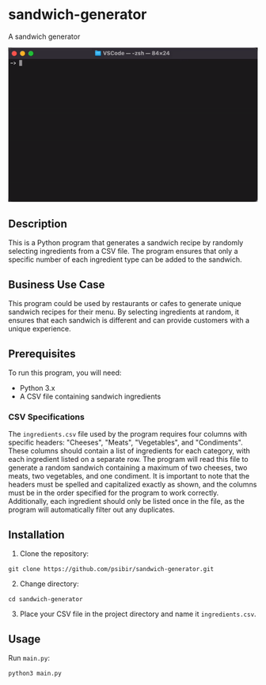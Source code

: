 # sandwich-generator
A sandwich generator

![](https://raw.githubusercontent.com/psibir/demonstrations/main/sandwich-generator%20demo.gif)


## Description
This is a Python program that generates a sandwich recipe by randomly selecting ingredients from a CSV file. The program ensures that only a specific number of each ingredient type can be added to the sandwich.

## Business Use Case
This program could be used by restaurants or cafes to generate unique sandwich recipes for their menu. By selecting ingredients at random, it ensures that each sandwich is different and can provide customers with a unique experience.

## Prerequisites
To run this program, you will need:

* Python 3.x
* A CSV file containing sandwich ingredients

### CSV Specifications
The ```ingredients.csv``` file used by the program requires four columns with specific headers: "Cheeses", "Meats", "Vegetables", and "Condiments". These columns should contain a list of ingredients for each category, with each ingredient listed on a separate row. The program will read this file to generate a random sandwich containing a maximum of two cheeses, two meats, two vegetables, and one condiment. It is important to note that the headers must be spelled and capitalized exactly as shown, and the columns must be in the order specified for the program to work correctly. Additionally, each ingredient should only be listed once in the file, as the program will automatically filter out any duplicates.

## Installation

1. Clone the repository:
```
git clone https://github.com/psibir/sandwich-generator.git
```

2. Change directory:
```
cd sandwich-generator
```

3. Place your CSV file in the project directory and name it ```ingredients.csv```.


## Usage

Run ```main.py```:
```
python3 main.py
```
